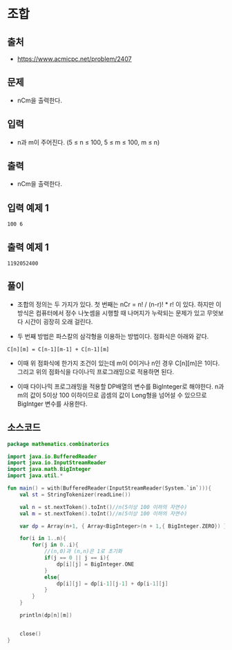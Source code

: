 # 조합

## 출처

* https://www.acmicpc.net/problem/2407

## 문제

* nCm을 출력한다.

## 입력

* n과 m이 주어진다. (5 ≤ n ≤ 100, 5 ≤ m ≤ 100, m ≤ n)

## 출력

* nCm을 출력한다.

## 입력 예제 1

```
100 6
```

## 출력 예제 1

```
1192052400
```

## 풀이

* 조합의 정의는 두 가지가 있다. 첫 번째는 nCr = n! / (n-r)! * r! 이 있다. 하지만 이 방식은 컴퓨터에서 정수 나눗셈을 시행할 때 나머지가 누락되는 문제가 있고 무엇보다 시간이 굉장히 오래 걸린다.

* 두 번째 방법은 파스칼의 삼각형을 이용하는 방법이다. 점화식은 아래와 같다.

```C[n][m] = C[n-1][m-1] + C[n-1][m]```

* 이때 위 점화식에 한가지 조건이 있는데 m이 0이거나 n인 경우 C[n][m]은 1이다. 그리고 위의 점화식을 다이나믹 프로그래밍으로 적용하면 된다.

* 이때 다이나믹 프로그래밍을 적용할 DP배열의 변수를 BigInteger로 해야한다. n과 m의 값이 5이상 100 이하이므로 곱셈의 값이 Long형을 넘어설 수 있으므로 BigIntger 변수를 사용한다.

## 소스코드

```kotlin
package mathematics.combinatorics

import java.io.BufferedReader
import java.io.InputStreamReader
import java.math.BigInteger
import java.util.*

fun main() = with(BufferedReader(InputStreamReader(System.`in`))){
    val st = StringTokenizer(readLine())

    val n = st.nextToken().toInt()//n(5이상 100 이하의 자연수)
    val m = st.nextToken().toInt()//m(5이상 100 이하의 자연수)

    var dp = Array(n+1, { Array<BigInteger>(n + 1,{ BigInteger.ZERO}) })

    for(i in 1..n){
        for(j in 0..i){
            //(n,0)과 (n,n)은 1로 초기화
            if(j == 0 || j == i){
                dp[i][j] = BigInteger.ONE
            }
            else{
                dp[i][j] = dp[i-1][j-1] + dp[i-1][j]
            }
        }
    }

    println(dp[n][m])


    close()
}
```

